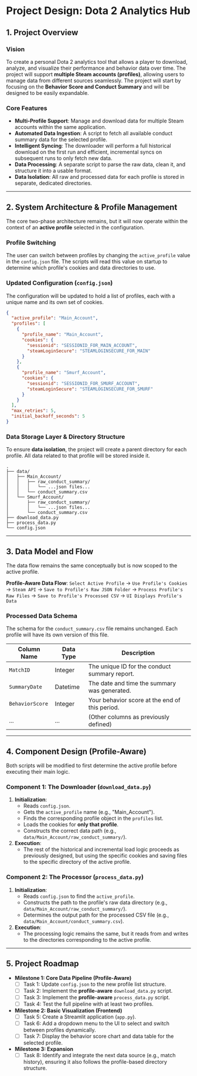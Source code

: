 # Project Design: Dota 2 Analytics Hub

## 1. Project Overview

### Vision
To create a personal Dota 2 analytics tool that allows a player to download, analyze, and visualize their performance and behavior data over time. The project will support **multiple Steam accounts (profiles)**, allowing users to manage data from different sources seamlessly. The project will start by focusing on the **Behavior Score and Conduct Summary** and will be designed to be easily expandable.

### Core Features
- **Multi-Profile Support**: Manage and download data for multiple Steam accounts within the same application.
- **Automated Data Ingestion**: A script to fetch all available conduct summary data for the selected profile.
- **Intelligent Syncing**: The downloader will perform a full historical download on the first run and efficient, incremental syncs on subsequent runs to only fetch new data.
- **Data Processing**: A separate script to parse the raw data, clean it, and structure it into a usable format.
- **Data Isolation**: All raw and processed data for each profile is stored in separate, dedicated directories.

---

## 2. System Architecture & Profile Management

The core two-phase architecture remains, but it will now operate within the context of an **active profile** selected in the configuration.

### Profile Switching
The user can switch between profiles by changing the `active_profile` value in the `config.json` file. The scripts will read this value on startup to determine which profile's cookies and data directories to use.

### Updated Configuration (`config.json`)
The configuration will be updated to hold a list of profiles, each with a unique name and its own set of cookies.

```json
{
  "active_profile": "Main_Account",
  "profiles": [
    {
      "profile_name": "Main_Account",
      "cookies": {
        "sessionid": "SESSIONID_FOR_MAIN_ACCOUNT",
        "steamLoginSecure": "STEAMLOGINSECURE_FOR_MAIN"
      }
    },
    {
      "profile_name": "Smurf_Account",
      "cookies": {
        "sessionid": "SESSIONID_FOR_SMURF_ACCOUNT",
        "steamLoginSecure": "STEAMLOGINSECURE_FOR_SMURF"
      }
    }
  ],
  "max_retries": 5,
  "initial_backoff_seconds": 5
}
```

### Data Storage Layer & Directory Structure
To ensure **data isolation**, the project will create a parent directory for each profile. All data related to that profile will be stored inside it.

```
.
├── data/
│   ├── Main_Account/
│   │   ├── raw_conduct_summary/
│   │   │   └── ...json files...
│   │   └── conduct_summary.csv
│   └── Smurf_Account/
│       ├── raw_conduct_summary/
│       │   └── ...json files...
│       └── conduct_summary.csv
├── download_data.py
├── process_data.py
└── config.json
```
---

## 3. Data Model and Flow

The data flow remains the same conceptually but is now scoped to the active profile.

**Profile-Aware Data Flow**:
`Select Active Profile` → `Use Profile's Cookies` → `Steam API` → `Save to Profile's Raw JSON Folder` → `Process Profile's Raw Files` → `Save to Profile's Processed CSV` → `UI Displays Profile's Data`

### Processed Data Schema
The schema for the `conduct_summary.csv` file remains unchanged. Each profile will have its own version of this file.

| Column Name             | Data Type | Description                                        |
| ----------------------- | --------- | -------------------------------------------------- |
| `MatchID`               | Integer   | The unique ID for the conduct summary report.      |
| `SummaryDate`           | Datetime  | The date and time the summary was generated.       |
| `BehaviorScore`         | Integer   | Your behavior score at the end of this period.     |
| ...                     | ...       | (Other columns as previously defined)              |

---

## 4. Component Design (Profile-Aware)

Both scripts will be modified to first determine the active profile before executing their main logic.

### Component 1: The Downloader (`download_data.py`)

1.  **Initialization**:
    - Reads `config.json`.
    - Gets the `active_profile` name (e.g., "Main_Account").
    - Finds the corresponding profile object in the `profiles` list.
    - Loads the cookies for **only that profile**.
    - Constructs the correct data path (e.g., `data/Main_Account/raw_conduct_summary/`).
2.  **Execution**:
    - The rest of the historical and incremental load logic proceeds as previously designed, but using the specific cookies and saving files to the specific directory of the active profile.

### Component 2: The Processor (`process_data.py`)

1.  **Initialization**:
    - Reads `config.json` to find the `active_profile`.
    - Constructs the path to the profile's raw data directory (e.g., `data/Main_Account/raw_conduct_summary/`).
    - Determines the output path for the processed CSV file (e.g., `data/Main_Account/conduct_summary.csv`).
2.  **Execution**:
    - The processing logic remains the same, but it reads from and writes to the directories corresponding to the active profile.

---

## 5. Project Roadmap

- **Milestone 1: Core Data Pipeline (Profile-Aware)**
    - [ ] Task 1: Update `config.json` to the new profile list structure.
    - [ ] Task 2: Implement the **profile-aware** `download_data.py` script.
    - [ ] Task 3: Implement the **profile-aware** `process_data.py` script.
    - [ ] Task 4: Test the full pipeline with at least two profiles.

- **Milestone 2: Basic Visualization (Frontend)**
    - [ ] Task 5: Create a Streamlit application (`app.py`).
    - [ ] Task 6: Add a dropdown menu to the UI to select and switch between profiles dynamically.
    - [ ] Task 7: Display the behavior score chart and data table for the selected profile.

- **Milestone 3: Expansion**
    - [ ] Task 8: Identify and integrate the next data source (e.g., match history), ensuring it also follows the profile-based directory structure.
